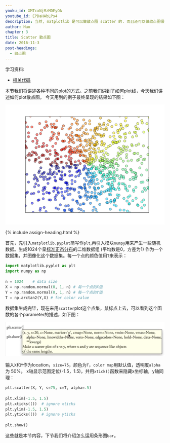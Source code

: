 ```yaml
---
youku_id: XMTcxNjMzMDEyOA
youtube_id: EPDaHAbLPs4
description: 当然, matplotlib 是可以做散点图 scatter 的. 而且还可以做散点图很多特效, 我们来做一个练习.
author: Hao
chapter: 3
title: Scatter 散点图
date: 2016-11-3
post-headings:
  - 散点图
---
```


学习资料:
  * [相关代码](https://github.com/MorvanZhou/tutorials/blob/master/matplotlibTUT/plt10_scatter.py)


本节我们将讲述各种不同的plot的方式。之前我们讲到了如何plot线，今天我们讲述如何plot散点图。
今天用到的例子最终呈现的结果如下图：

<img class="course-image" src="/static/results/plt/3_1_1.png" alt="{{ page.title }}{% increment image-count %}">

{% include assign-heading.html %}

首先，先引入`matplotlib.pyplot`简写作`plt`,再引入模块`numpy`用来产生一些随机数据。生成1024个呈[标准正态分布](https://zh.wikipedia.org/wiki/%E6%AD%A3%E6%80%81%E5%88%86%E5%B8%83)的二维数据组 (平均数是0，方差为1) 作为一个数据集，并图像化这个数据集。每一个点的颜色值用`T`来表示：

```python
import matplotlib.pyplot as plt
import numpy as np

n = 1024    # data size
X = np.random.normal(0, 1, n) # 每一个点的X值
Y = np.random.normal(0, 1, n) # 每一个点的Y值
T = np.arctan2(Y,X) # for color value
```



数据集生成完毕，现在来用`scatter`plot这个点集，鼠标点上去，可以看到这个函数的各个parameter的描述，如下图：

<img class="course-image" src="/static/results/plt/3_1_2.png" alt="{{ page.title }}{% increment image-count %}">



输入`X`和`Y`作为location，`size=75`，颜色为`T`，`color map`用默认值，透明度`alpha` 为 50%。
x轴显示范围定位(-1.5，1.5)，并用`xtick()`函数来隐藏x坐标轴，y轴同理：

```python
plt.scatter(X, Y, s=75, c=T, alpha=.5)

plt.xlim(-1.5, 1.5)
plt.xticks(())  # ignore xticks
plt.ylim(-1.5, 1.5)
plt.yticks(())  # ignore yticks

plt.show()

```



这些就是本节内容，下节我们将介绍怎么运用条形图`bar`。